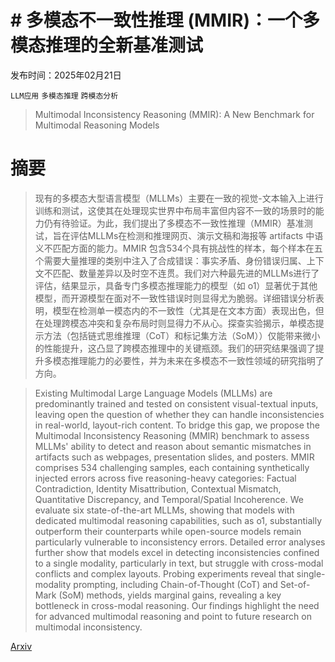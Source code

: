 # # 多模态不一致性推理 (MMIR)：一个多模态推理的全新基准测试

发布时间：2025年02月21日

`LLM应用` `多模态推理` `跨模态分析`

> Multimodal Inconsistency Reasoning (MMIR): A New Benchmark for Multimodal Reasoning Models

# 摘要

> 现有的多模态大型语言模型（MLLMs）主要在一致的视觉-文本输入上进行训练和测试，这使其在处理现实世界中布局丰富但内容不一致的场景时的能力仍有待验证。为此，我们提出了多模态不一致性推理（MMIR）基准测试，旨在评估MLLMs在检测和推理网页、演示文稿和海报等 artifacts 中语义不匹配方面的能力。MMIR 包含534个具有挑战性的样本，每个样本在五个需要大量推理的类别中注入了合成错误：事实矛盾、身份错误归属、上下文不匹配、数量差异以及时空不连贯。我们对六种最先进的MLLMs进行了评估，结果显示，具备专门多模态推理能力的模型（如 o1）显著优于其他模型，而开源模型在面对不一致性错误时则显得尤为脆弱。详细错误分析表明，模型在检测单一模态内的不一致性（尤其是在文本方面）表现出色，但在处理跨模态冲突和复杂布局时则显得力不从心。探查实验揭示，单模态提示方法（包括链式思维推理（CoT）和标记集方法（SoM））仅能带来微小的性能提升，这凸显了跨模态推理中的关键瓶颈。我们的研究结果强调了提升多模态推理能力的必要性，并为未来在多模态不一致性领域的研究指明了方向。

> Existing Multimodal Large Language Models (MLLMs) are predominantly trained and tested on consistent visual-textual inputs, leaving open the question of whether they can handle inconsistencies in real-world, layout-rich content. To bridge this gap, we propose the Multimodal Inconsistency Reasoning (MMIR) benchmark to assess MLLMs' ability to detect and reason about semantic mismatches in artifacts such as webpages, presentation slides, and posters. MMIR comprises 534 challenging samples, each containing synthetically injected errors across five reasoning-heavy categories: Factual Contradiction, Identity Misattribution, Contextual Mismatch, Quantitative Discrepancy, and Temporal/Spatial Incoherence. We evaluate six state-of-the-art MLLMs, showing that models with dedicated multimodal reasoning capabilities, such as o1, substantially outperform their counterparts while open-source models remain particularly vulnerable to inconsistency errors. Detailed error analyses further show that models excel in detecting inconsistencies confined to a single modality, particularly in text, but struggle with cross-modal conflicts and complex layouts. Probing experiments reveal that single-modality prompting, including Chain-of-Thought (CoT) and Set-of-Mark (SoM) methods, yields marginal gains, revealing a key bottleneck in cross-modal reasoning. Our findings highlight the need for advanced multimodal reasoning and point to future research on multimodal inconsistency.

[Arxiv](https://arxiv.org/abs/2502.16033)